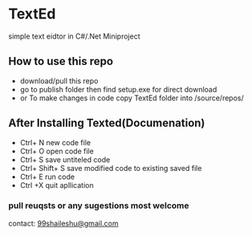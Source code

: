 # TextEd
 simple text eidtor in C#/.Net Miniproject 

## How to use this repo
* download/pull this repo
* go to publish folder then find setup.exe for direct download
* or To make changes in code copy TextEd folder into /source/repos/   

## After Installing Texted(Documenation)
* Ctrl+ N new code file 
* Ctrl+ O open code file
* Ctrl+ S save untiteled code 
* Ctrl+ Shift+ S save modified code to existing saved file
* Ctrl+ E run code
* Ctrl +X quit apllication

### pull reuqsts or any sugestions most welcome
contact: 99shaileshu@gmail.com
